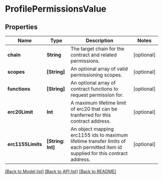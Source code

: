 # ProfilePermissionsValue

## Properties
Name | Type | Description | Notes
------------ | ------------- | ------------- | -------------
**chain** | **String** | The target chain for the contract and related permissions. | [optional] 
**scopes** | **[String]** | An optional array of valid permissioning scopes. | [optional] 
**functions** | **[String]** | An optional array of contract functions to request permission for. | [optional] 
**erc20Limit** | **Int** | A maximum lifetime limit of erc20 that can be tranferred for this contract address. | [optional] 
**erc1155Limits** | **[String: Int]** | An object mapping erc1155 ids to maximum lifetime transfer limits of each permitted item id supplied for this contract address. | [optional] 

[[Back to Model list]](../README.md#documentation-for-models) [[Back to API list]](../README.md#documentation-for-api-endpoints) [[Back to README]](../README.md)


